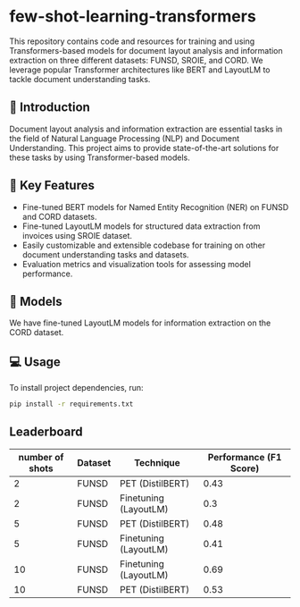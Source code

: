 # few-shot-learning-transformers

This repository contains code and resources for training and using Transformers-based models for document layout analysis and information extraction on three different datasets: FUNSD, SROIE, and CORD. We leverage popular Transformer architectures like BERT and LayoutLM to tackle document understanding tasks.

## :closed_book: Introduction
Document layout analysis and information extraction are essential tasks in the field of Natural Language Processing (NLP) and Document Understanding. This project aims to provide state-of-the-art solutions for these tasks by using Transformer-based models.

## :pencil: Key Features
* Fine-tuned BERT models for Named Entity Recognition (NER) on FUNSD and CORD datasets.
* Fine-tuned LayoutLM models for structured data extraction from invoices using SROIE dataset.
* Easily customizable and extensible codebase for training on other document understanding tasks and datasets.
* Evaluation metrics and visualization tools for assessing model performance.

## :book: Models
We have fine-tuned LayoutLM models for information extraction on the CORD dataset. 

## :computer: Usage
To install project dependencies, run:

```bash
pip install -r requirements.txt
```

## Leaderboard

| number of shots | Dataset | Technique | Performance (F1 Score) | 
| - | - | - | - | 
| 2 | FUNSD | PET (DistilBERT) | 0.43 |
| 2 | FUNSD | Finetuning (LayoutLM) | 0.3 |
| 5 | FUNSD | PET (DistilBERT) | 0.48 |
| 5 | FUNSD | Finetuning (LayoutLM) | 0.41 |
| 10 | FUNSD | Finetuning (LayoutLM) | 0.69 |
| 10 | FUNSD | PET (DistilBERT) | 0.53 |

